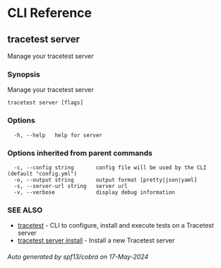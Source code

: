 # CLI Reference
## tracetest server

Manage your tracetest server

### Synopsis

Manage your tracetest server

```
tracetest server [flags]
```

### Options

```
  -h, --help   help for server
```

### Options inherited from parent commands

```
  -c, --config string       config file will be used by the CLI (default "config.yml")
  -o, --output string       output format [pretty|json|yaml]
  -s, --server-url string   server url
  -v, --verbose             display debug information
```

### SEE ALSO

* [tracetest](tracetest.md)	 - CLI to configure, install and execute tests on a Tracetest server
* [tracetest server install](tracetest_server_install.md)	 - Install a new Tracetest server

###### Auto generated by spf13/cobra on 17-May-2024
